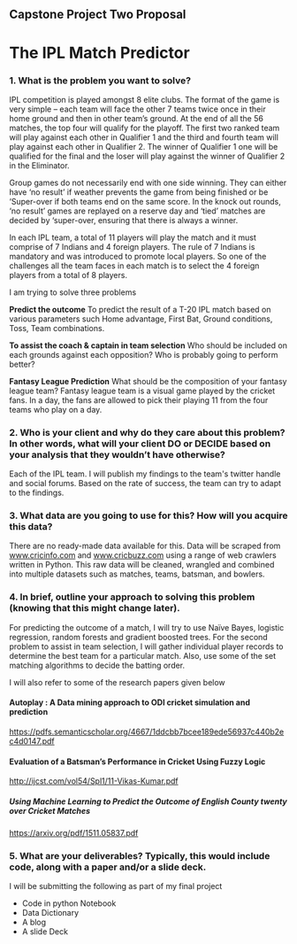 ## Capstone Project Two Proposal
# The IPL Match Predictor
### 1. What is the problem you want to solve?
IPL competition is played amongst 8 elite clubs. The format of the game is very simple – each team will face the other 7 teams twice once in their home ground and then in other team’s ground. At the end of all the 56 matches, the top four will qualify for the playoff. The first two ranked team will play against each other in Qualifier 1 and the third and fourth team will play against each other in Qualifier 2. The winner of Qualifier 1 one will be qualified for the final and the loser will play against the winner of Qualifier 2 in the Eliminator. 

Group games do not necessarily end with one side winning. They can either have ‘no result’ if weather prevents the game from being finished or be ‘Super-over if both teams end on the same score. In the knock out rounds, ‘no result’ games are replayed on a reserve day and ‘tied’ matches are decided by ‘super-over, ensuring that there is always a winner.

In each IPL team, a total of 11 players will play the match and it must comprise of 7 Indians and 4 foreign players. The rule of 7 Indians is mandatory and was introduced to promote local players. So one of the challenges all the team faces in each match is to select the 4 foreign players from a total of 8 players. 

I am trying to solve three problems 

**Predict the outcome**
To predict the result of a T-20 IPL match based on various parameters such Home advantage, First Bat, Ground conditions, Toss, Team combinations. 

**To assist the coach & captain in team selection** 
Who should be included on each grounds against each opposition? Who is probably going to perform better? 

**Fantasy League Prediction**
What should be the composition of your fantasy league team? Fantasy league team is a visual game played by the cricket fans. In a day, the fans are allowed to pick their playing 11 from the four teams who play on a day. 

### 2. Who is your client and why do they care about this problem? In other words, what will your client DO or DECIDE based on your analysis that they wouldn’t have otherwise?
Each of the IPL team. I will publish my findings to the team's twitter handle and social forums. Based on the rate of success, the team can try to adapt to the findings.

### 3. What data are you going to use for this? How will you acquire this data?
There are no ready-made data available for this. Data will be scraped from www.cricinfo.com and www.cricbuzz.com using a range of web crawlers written in Python. This raw data will be cleaned, wrangled and combined into multiple datasets such as matches, teams, batsman, and bowlers.

### 4. In brief, outline your approach to solving this problem (knowing that this might change later).
For predicting the outcome of a match, I will try to use Naïve Bayes, logistic regression, random forests and gradient boosted trees. For the second problem to assist in team selection, I will gather individual player records to determine the best team for a particular match. Also, use some of the set matching algorithms to decide the batting order. 

I will also refer to some of the research papers given below

#### Autoplay : A Data mining approach to ODI cricket simulation and prediction
https://pdfs.semanticscholar.org/4667/1ddcbb7bcee189ede56937c440b2ec4d0147.pdf

#### Evaluation of a Batsman’s Performance in Cricket Using Fuzzy Logic
http://ijcst.com/vol54/Spl1/11-Vikas-Kumar.pdf

##### Using Machine Learning to Predict the Outcome of English County twenty over Cricket Matches
https://arxiv.org/pdf/1511.05837.pdf


### 5.	What are your deliverables? Typically, this would include code, along with a paper and/or a slide deck.
I will be submitting the following as part of my final project
- Code in python Notebook
- Data Dictionary
- A blog
- A slide Deck




